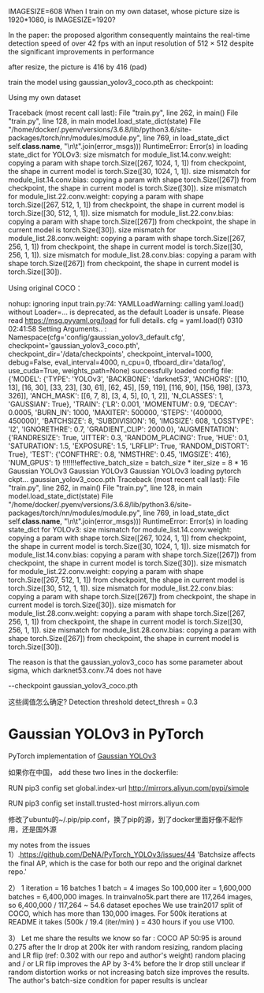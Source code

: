 IMAGESIZE=608
When I train on my own dataset, whose picture size is 1920*1080, is IMAGESIZE=1920?

In the paper:
the proposed algorithm consequently maintains the real-time detection speed
of over 42 fps with an input resolution of 512 × 512 despite
the significant improvements in performance


after resize, the picture is 416 by 416 (pad)



train the model using gaussian_yolov3_coco.pth as checkpoint:

Using my own dataset

Traceback (most recent call last):
  File "train.py", line 262, in <module>
    main()
  File "train.py", line 128, in main
    model.load_state_dict(state)
  File "/home/docker/.pyenv/versions/3.6.8/lib/python3.6/site-packages/torch/nn/modules/module.py", line 769, in load_state_dict
    self.__class__.__name__, "\n\t".join(error_msgs)))
RuntimeError: Error(s) in loading state_dict for YOLOv3:
	size mismatch for module_list.14.conv.weight: copying a param with shape torch.Size([267, 1024, 1, 1]) from checkpoint, the shape in current model is torch.Size([30, 1024, 1, 1]).
	size mismatch for module_list.14.conv.bias: copying a param with shape torch.Size([267]) from checkpoint, the shape in current model is torch.Size([30]).
	size mismatch for module_list.22.conv.weight: copying a param with shape torch.Size([267, 512, 1, 1]) from checkpoint, the shape in current model is torch.Size([30, 512, 1, 1]).
	size mismatch for module_list.22.conv.bias: copying a param with shape torch.Size([267]) from checkpoint, the shape in current model is torch.Size([30]).
	size mismatch for module_list.28.conv.weight: copying a param with shape torch.Size([267, 256, 1, 1]) from checkpoint, the shape in current model is torch.Size([30, 256, 1, 1]).
	size mismatch for module_list.28.conv.bias: copying a param with shape torch.Size([267]) from checkpoint, the shape in current model is torch.Size([30]).

Using original COCO：

nohup: ignoring input
train.py:74: YAMLLoadWarning: calling yaml.load() without Loader=... is deprecated, as the default Loader is unsafe. Please read https://msg.pyyaml.org/load for full details.
  cfg = yaml.load(f)
0310
02:41:58
Setting Arguments.. :  Namespace(cfg='config/gaussian_yolov3_default.cfg', checkpoint='gaussian_yolov3_coco.pth', checkpoint_dir='/data/checkpoints', checkpoint_interval=1000, debug=False, eval_interval=4000, n_cpu=0, tfboard_dir='data/log', use_cuda=True, weights_path=None)
successfully loaded config file:  {'MODEL': {'TYPE': 'YOLOv3', 'BACKBONE': 'darknet53', 'ANCHORS': [[10, 13], [16, 30], [33, 23], [30, 61], [62, 45], [59, 119], [116, 90], [156, 198], [373, 326]], 'ANCH_MASK': [[6, 7, 8], [3, 4, 5], [0, 1, 2]], 'N_CLASSES': 1, 'GAUSSIAN': True}, 'TRAIN': {'LR': 0.001, 'MOMENTUM': 0.9, 'DECAY': 0.0005, 'BURN_IN': 1000, 'MAXITER': 500000, 'STEPS': '(400000, 450000)', 'BATCHSIZE': 8, 'SUBDIVISION': 16, 'IMGSIZE': 608, 'LOSSTYPE': 'l2', 'IGNORETHRE': 0.7, 'GRADIENT_CLIP': 2000.0}, 'AUGMENTATION': {'RANDRESIZE': True, 'JITTER': 0.3, 'RANDOM_PLACING': True, 'HUE': 0.1, 'SATURATION': 1.5, 'EXPOSURE': 1.5, 'LRFLIP': True, 'RANDOM_DISTORT': True}, 'TEST': {'CONFTHRE': 0.8, 'NMSTHRE': 0.45, 'IMGSIZE': 416}, 'NUM_GPUS': 1}
!!!!!!!effective_batch_size = batch_size * iter_size = 8 * 16
Gaussian YOLOv3
Gaussian YOLOv3
Gaussian YOLOv3
loading pytorch ckpt... gaussian_yolov3_coco.pth
Traceback (most recent call last):
  File "train.py", line 262, in <module>
    main()
  File "train.py", line 128, in main
    model.load_state_dict(state)
  File "/home/docker/.pyenv/versions/3.6.8/lib/python3.6/site-packages/torch/nn/modules/module.py", line 769, in load_state_dict
    self.__class__.__name__, "\n\t".join(error_msgs)))
RuntimeError: Error(s) in loading state_dict for YOLOv3:
	size mismatch for module_list.14.conv.weight: copying a param with shape torch.Size([267, 1024, 1, 1]) from checkpoint, the shape in current model is torch.Size([30, 1024, 1, 1]).
	size mismatch for module_list.14.conv.bias: copying a param with shape torch.Size([267]) from checkpoint, the shape in current model is torch.Size([30]).
	size mismatch for module_list.22.conv.weight: copying a param with shape torch.Size([267, 512, 1, 1]) from checkpoint, the shape in current model is torch.Size([30, 512, 1, 1]).
	size mismatch for module_list.22.conv.bias: copying a param with shape torch.Size([267]) from checkpoint, the shape in current model is torch.Size([30]).
	size mismatch for module_list.28.conv.weight: copying a param with shape torch.Size([267, 256, 1, 1]) from checkpoint, the shape in current model is torch.Size([30, 256, 1, 1]).
	size mismatch for module_list.28.conv.bias: copying a param with shape torch.Size([267]) from checkpoint, the shape in current model is torch.Size([30]).




The reason is that the gaussian_yolov3_coco has some parameter about sigma, which darknet53.conv.74 does not have


--checkpoint gaussian_yolov3_coco.pth



这些阈值怎么确定?
Detection threshold
detect_thresh = 0.3


# Gaussian YOLOv3 in PyTorch
PyTorch implementation of [Gaussian YOLOv3](https://arxiv.org/abs/1904.04620)

如果你在中国， add these two lines in the dockerfile:

RUN pip3 config set global.index-url http://mirrors.aliyun.com/pypi/simple

RUN pip3 config set install.trusted-host mirrors.aliyun.com

修改了ubuntu的~/.pip/pip.conf，换了pip的源，到了docker里面好像不起作用，还是国外源


my notes from the issues
1）.https://github.com/DeNA/PyTorch_YOLOv3/issues/44
'Batchsize affects the final AP, which is the case for both our repo and the original darknet repo.'


2）
1 iteration = 16 batches
1 batch = 4 images
So 100,000 iter = 1,600,000 batches = 6,400,000 images. In trainvalno5k.part there are 117,264 images, so 6,400,000 / 117,264 ~ 54.6 dataset epoches
We use train2017 split of COCO, which has more than 130,000 images.
For 500k iterations at README it takes (500k / 19.4 (iter/min) ) = 430 hours if you use V100.

3）
Let me share the results we know so far :
COCO AP 50:95 is around 0.275 after the lr drop at 200k iter with random resizing, random placing and LR flip (ref: 0.302 with our repo and author's weight)
random placing and / or LR flip improves the AP by 3-4% before the lr drop
still unclear if random distortion works or not
increasing batch size improves the results. The author's batch-size condition for paper results is unclear

